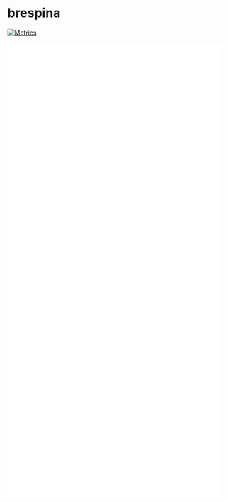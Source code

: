 # brespina

[![Metrics](https://github.com/brespina/brespina/actions/workflows/metrics.yml/badge.svg)](https://github.com/brespina/brespina/actions/workflows/metrics.yml)

![Activity](/github-metrics.svg)
